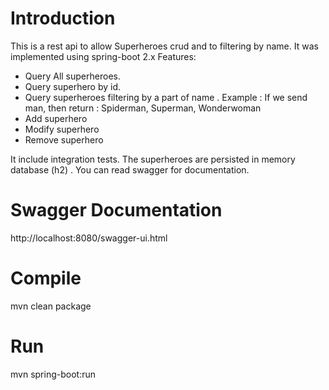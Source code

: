 # Introduction
This is a rest api to allow Superheroes crud and to filtering by name.
It was implemented using spring-boot 2.x
Features:
- Query All superheroes.
- Query superhero by id.
- Query superheroes filtering by a part of name . Example : If we send man, then return : Spiderman, Superman, Wonderwoman
- Add superhero
- Modify superhero
- Remove superhero

It include integration tests.
The superheroes are persisted in memory database (h2) . 
You can read swagger for documentation.

# Swagger Documentation
http://localhost:8080/swagger-ui.html

# Compile 
mvn clean package

# Run
mvn spring-boot:run

